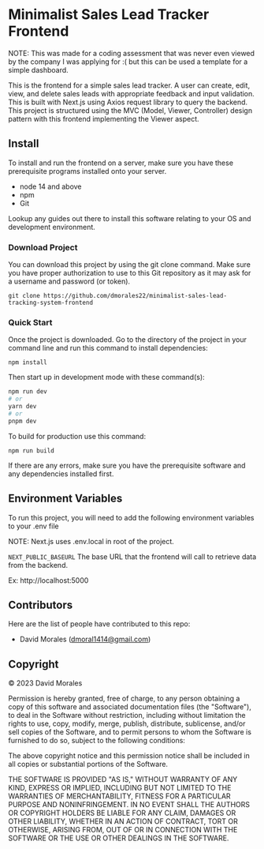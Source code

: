 # Minimalist Sales Lead Tracker Frontend
NOTE: This was made for a coding assessment that was never even viewed by the company I was applying for :( but this can be used a template for a simple dashboard. 

This is the frontend for a simple sales lead tracker. A user can create, edit, view, and delete sales leads with appropriate feedback and input validation. This is built with Next.js using Axios request library to query the backend. This project is structured using the MVC (Model, Viewer, Controller) design pattern with this frontend implementing the Viewer aspect.

## Install

To install and run the frontend on a server, make sure you have these prerequisite programs installed onto your server.

- node 14 and above
- npm
- Git

Lookup any guides out there to install this software relating to your OS and development environment.

### Download Project

You can download this project by using the git clone command. Make sure you have proper authorization to use to this Git repository as it may ask for a username and password (or token).

`git clone https://github.com/dmorales22/minimalist-sales-lead-tracking-system-frontend`

### Quick Start

Once the project is downloaded. Go to the directory of the project in your command line and run this command to install dependencies:

`npm install`

Then start up in development mode with these command(s):

```bash
npm run dev
# or
yarn dev
# or
pnpm dev
```

To build for production use this command: 

`npm run build`

If there are any errors, make sure you have the prerequisite software and any dependencies installed first.

## Environment Variables

To run this project, you will need to add the following environment variables to your .env file

NOTE: Next.js uses .env.local in root of the project.

`NEXT_PUBLIC_BASEURL` The base URL that the frontend will call to retrieve data from the backend.

Ex: http://localhost:5000

## Contributors

Here are the list of people have contributed to this repo:

- David Morales (dmoral1414@gmail.com)

## Copyright

© 2023 David Morales

Permission is hereby granted, free of charge, to any person obtaining a copy of this software and associated documentation files (the "Software"), to deal in the Software without restriction, including without limitation the rights to use, copy, modify, merge, publish, distribute, sublicense, and/or sell copies of the Software, and to permit persons to whom the Software is furnished to do so, subject to the following conditions:

The above copyright notice and this permission notice shall be included in all copies or substantial portions of the Software.

THE SOFTWARE IS PROVIDED "AS IS," WITHOUT WARRANTY OF ANY KIND, EXPRESS OR IMPLIED, INCLUDING BUT NOT LIMITED TO THE WARRANTIES OF MERCHANTABILITY, FITNESS FOR A PARTICULAR PURPOSE AND NONINFRINGEMENT. IN NO EVENT SHALL THE AUTHORS OR COPYRIGHT HOLDERS BE LIABLE FOR ANY CLAIM, DAMAGES OR OTHER LIABILITY, WHETHER IN AN ACTION OF CONTRACT, TORT OR OTHERWISE, ARISING FROM, OUT OF OR IN CONNECTION WITH THE SOFTWARE OR THE USE OR OTHER DEALINGS IN THE SOFTWARE.
